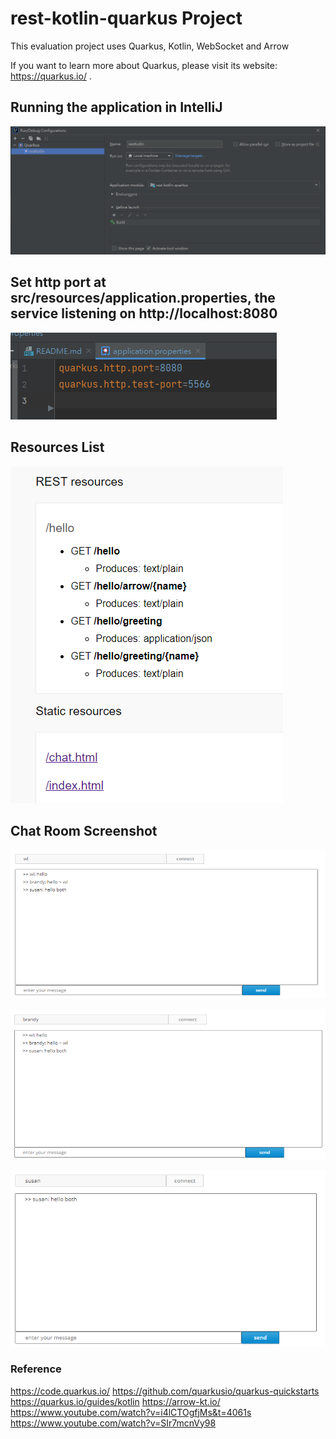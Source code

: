 # rest-kotlin-quarkus Project

This evaluation project uses Quarkus, Kotlin, WebSocket and Arrow

If you want to learn more about Quarkus, please visit its website: https://quarkus.io/ .

## Running the application in IntelliJ

![](img/runConfig.png)


## Set http port at src/resources/application.properties, the service listening on http://localhost:8080

![img.png](img/properties.png)

## Resources List

![img_1.png](img/resourceList.png)


## Chat Room Screenshot

![img_2.png](img/wl_chat.png)

![img.png](img/brandy_chat.png)

![img.png](img/susan_chat.png)

### Reference
https://code.quarkus.io/
https://github.com/quarkusio/quarkus-quickstarts
https://quarkus.io/guides/kotlin
https://arrow-kt.io/
https://www.youtube.com/watch?v=i4lCTOgfjMs&t=4061s
https://www.youtube.com/watch?v=SIr7mcnVy98
